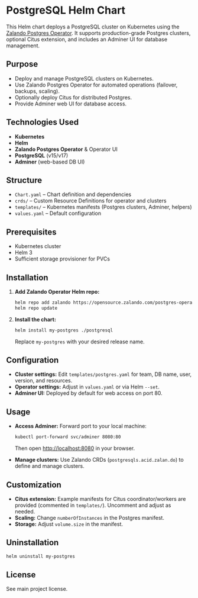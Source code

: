 # PostgreSQL Helm Chart

This Helm chart deploys a PostgreSQL cluster on Kubernetes using the [Zalando Postgres Operator](https://github.com/zalando/postgres-operator). It supports production-grade Postgres clusters, optional Citus extension, and includes an Adminer UI for database management.

## Purpose

- Deploy and manage PostgreSQL clusters on Kubernetes.
- Use Zalando Postgres Operator for automated operations (failover, backups, scaling).
- Optionally deploy Citus for distributed Postgres.
- Provide Adminer web UI for database access.

## Technologies Used

- **Kubernetes**
- **Helm**
- **Zalando Postgres Operator** & Operator UI
- **PostgreSQL** (v15/v17)
- **Adminer** (web-based DB UI)

## Structure

- `Chart.yaml` – Chart definition and dependencies
- `crds/` – Custom Resource Definitions for operator and clusters
- `templates/` – Kubernetes manifests (Postgres clusters, Adminer, helpers)
- `values.yaml` – Default configuration

## Prerequisites

- Kubernetes cluster
- Helm 3
- Sufficient storage provisioner for PVCs

## Installation

1. **Add Zalando Operator Helm repo:**
   ```sh
   helm repo add zalando https://opensource.zalando.com/postgres-operator/charts/postgres-operator
   helm repo update
   ```

2. **Install the chart:**
   ```sh
   helm install my-postgres ./postgresql
   ```

   Replace `my-postgres` with your desired release name.

## Configuration

- **Cluster settings:** Edit `templates/postgres.yaml` for team, DB name, user, version, and resources.
- **Operator settings:** Adjust in `values.yaml` or via Helm `--set`.
- **Adminer UI:** Deployed by default for web access on port 80.

## Usage

- **Access Adminer:**
  Forward port to your local machine:
  ```sh
  kubectl port-forward svc/adminer 8080:80
  ```
  Then open [http://localhost:8080](http://localhost:8080) in your browser.

- **Manage clusters:**
  Use Zalando CRDs (`postgresqls.acid.zalan.do`) to define and manage clusters.

## Customization

- **Citus extension:**
  Example manifests for Citus coordinator/workers are provided (commented in `templates/`). Uncomment and adjust as needed.
- **Scaling:**
  Change `numberOfInstances` in the Postgres manifest.
- **Storage:**
  Adjust `volume.size` in the manifest.

## Uninstallation

```sh
helm uninstall my-postgres
```

## License

See main project license.
